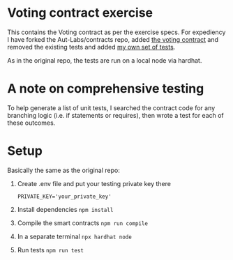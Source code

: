 # Voting contract exercise

This contains the Voting contract as per the exercise specs. For expediency I have forked the Aut-Labs/contracts repo, added [the voting contract](contracts/voting/Voting.sol) and removed the existing tests and added [my own set of tests](test/voting.test.js).

As in the original repo, the tests are run on a local node via hardhat.

# A note on comprehensive testing

To help generate a list of unit tests, I searched the contract code for any branching logic (i.e. if statements or requires), then wrote a test for each of these outcomes.

# Setup

Basically the same as the original repo:

1. Create .env file and put your testing private key there
    ```
    PRIVATE_KEY='your_private_key'
    ```

2. Install dependencies
`npm install`

3. Compile the smart contracts 
`npm run compile`

4. In a separate terminal
`npx hardhat node`

5. Run tests
`npm run test`